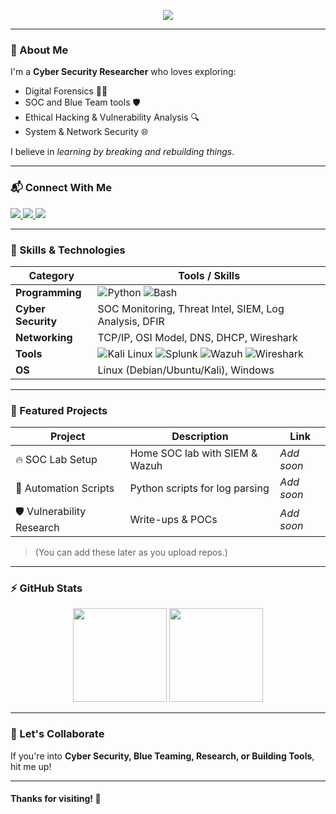 <!-- Header -->
<p align="center">
  <img src="https://readme-typing-svg.herokuapp.com?font=Fira+Code&weight=600&size=26&pause=1000&color=00F7FF&center=true&vCenter=true&width=550&lines=Hello+There!+👋+I'm+Anandhan;Cyber+Security+Researcher;Python+%7C+Bash+%7C+SOC+Analyst+Learner;Welcome+to+my+GitHub+Profile!">
</p>

---

### 🚀 About Me
I'm a **Cyber Security Researcher** who loves exploring:
- Digital Forensics 🕵️‍♂️
- SOC and Blue Team tools 🛡️
- Ethical Hacking & Vulnerability Analysis 🔍
- System & Network Security 🌐

I believe in *learning by breaking and rebuilding things*.  

---

### 📬 Connect With Me
<p align="left">

<a href="https://www.linkedin.com/in/YOUR-LINKEDIN" target="_blank">
<img src="https://img.shields.io/badge/LinkedIn-0077B5?style=for-the-badge&logo=linkedin&logoColor=white"/>
</a>

<a href="https://instagram.com/YOUR-INSTAGRAM" target="_blank">
<img src="https://img.shields.io/badge/Instagram-E4405F?style=for-the-badge&logo=instagram&logoColor=white"/>
</a>

<a href="mailto:YOURMAIL@example.com">
<img src="https://img.shields.io/badge/Email-D14836?style=for-the-badge&logo=gmail&logoColor=white"/>
</a>

</p>

---

### 🧠 Skills & Technologies

| Category | Tools / Skills |
|---------|----------------|
| **Programming** | ![Python](https://img.shields.io/badge/Python-FFD43B?style=for-the-badge&logo=python&logoColor=306998) ![Bash](https://img.shields.io/badge/Bash-121011?style=for-the-badge&logo=gnu-bash&logoColor=white) |
| **Cyber Security** | SOC Monitoring, Threat Intel, SIEM, Log Analysis, DFIR |
| **Networking** | TCP/IP, OSI Model, DNS, DHCP, Wireshark |
| **Tools** | ![Kali Linux](https://img.shields.io/badge/Kali-268BEE?style=for-the-badge&logo=kalilinux&logoColor=white) ![Splunk](https://img.shields.io/badge/Splunk-000000?style=for-the-badge&logo=splunk&logoColor=white) ![Wazuh](https://img.shields.io/badge/Wazuh-02569B?style=for-the-badge&logo=wazuh&logoColor=white) ![Wireshark](https://img.shields.io/badge/Wireshark-1679A7?style=for-the-badge&logo=Wireshark&logoColor=white) |
| **OS** | Linux (Debian/Ubuntu/Kali), Windows |

---

### 📌 Featured Projects

| Project | Description | Link |
|--------|-------------|------|
| 🔥 SOC Lab Setup | Home SOC lab with SIEM & Wazuh | *Add soon* |
| 🐍 Automation Scripts | Python scripts for log parsing | *Add soon* |
| 🛡️ Vulnerability Research | Write-ups & POCs | *Add soon* |

> (You can add these later as you upload repos.)

---

### ⚡ GitHub Stats
<p align="center">
<img src="https://github-readme-stats.vercel.app/api?username=YOUR_GITHUB_USERNAME&show_icons=true&theme=radical" height="150"/>
<img src="https://github-readme-stats.vercel.app/api/top-langs/?username=YOUR_GITHUB_USERNAME&layout=compact&theme=radical" height="150"/>
</p>

---

### 🤙 Let's Collaborate
If you're into **Cyber Security, Blue Teaming, Research, or Building Tools**, hit me up!

---

#### **Thanks for visiting!** 🙏  
